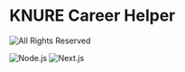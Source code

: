 # KNURE Career Helper

![All Rights Reserved](https://img.shields.io/badge/license-All%20Rights%20Reserved-red)

![Node.js](https://img.shields.io/badge/Node.js-20.12.0-brightgreen)
![Next.js](https://img.shields.io/badge/Next.js-12.x-blue)
